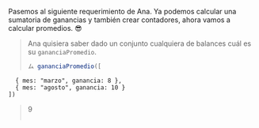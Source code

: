 Pasemos al siguiente requerimiento de Ana. Ya podemos calcular una sumatoria de ganancias y también crear contadores, ahora vamos a calcular promedios. :sunglasses:

> Ana quisiera saber dado un conjunto cualquiera de balances cuál es su `gananciaPromedio`.
>
> ```javascript
> ム gananciaPromedio([
      { mes: "marzo", ganancia: 8 }, 
      { mes: "agosto", ganancia: 10 }
    ])
> 9
> ```
